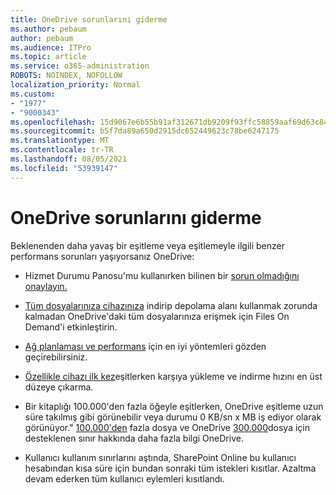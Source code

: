 ```yaml
---
title: OneDrive sorunlarını giderme
ms.author: pebaum
author: pebaum
ms.audience: ITPro
ms.topic: article
ms.service: o365-administration
ROBOTS: NOINDEX, NOFOLLOW
localization_priority: Normal
ms.custom:
- "1977"
- "9000343"
ms.openlocfilehash: 15d9067e6b55b91af312671db9209f93ffc58859aaf69d63c84dbc354aff3dd3
ms.sourcegitcommit: b5f7da89a650d2915dc652449623c78be6247175
ms.translationtype: MT
ms.contentlocale: tr-TR
ms.lasthandoff: 08/05/2021
ms.locfileid: "53939147"
---
```

# <a name="troubleshoot-onedrive-performance"></a>OneDrive sorunlarını giderme

Beklenenden daha yavaş bir eşitleme veya eşitlemeyle ilgili benzer performans sorunları yaşıyorsanız OneDrive:

- Hizmet Durumu Panosu'mu kullanırken bilinen bir [sorun olmadığını onaylayın.](https://portal.office.com/adminportal/home?ref=/servicehealth)

- [Tüm dosyalarınıza cihazınıza](https://support.office.com/article/save-disk-space-with-onedrive-files-on-demand-for-windows-10-0e6860d3-d9f3-4971-b321-7092438fb38e) indirip depolama alanı kullanmak zorunda kalmadan OneDrive'daki tüm dosyalarınıza erişmek için Files On Demand'i etkinleştirin.

- [Ağ planlaması ve performans](https://docs.microsoft.com/office365/enterprise/network-planning-and-performance) için en iyi yöntemleri gözden geçirebilirsiniz.

- [Özellikle cihazı ilk kez](https://support.office.com/article/maximize-upload-and-download-speed-8eeadfb8-501f-406d-997b-98ab6ff67f43)eşitlerken karşıya yükleme ve indirme hızını en üst düzeye çıkarma.

- Bir kitaplığı 100.000'den fazla öğeyle eşitlerken, OneDrive eşitleme uzun süre takılmış gibi görünebilir veya durumu 0 KB/sn x MB iş ediyor olarak görünüyor." [100.000'den](https://support.office.com/article/invalid-file-names-and-file-types-in-onedrive-onedrive-for-business-and-sharepoint-64883a5d-228e-48f5-b3d2-eb39e07630fa) fazla dosya ve OneDrive [300.000](https://support.office.com/article/invalid-file-names-and-file-types-in-onedrive-onedrive-for-business-and-sharepoint-64883a5d-228e-48f5-b3d2-eb39e07630fa)dosya için desteklenen sınır hakkında daha fazla bilgi OneDrive.

- Kullanıcı kullanım sınırlarını aştında, SharePoint Online bu kullanıcı hesabından kısa süre için bundan sonraki tüm istekleri kısıtlar. Azaltma devam ederken tüm kullanıcı eylemleri kısıtlandı.
